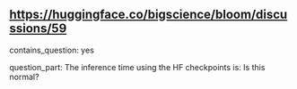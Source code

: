 ## https://huggingface.co/bigscience/bloom/discussions/59

contains_question: yes

question_part: The inference time using the HF checkpoints is: Is this normal?